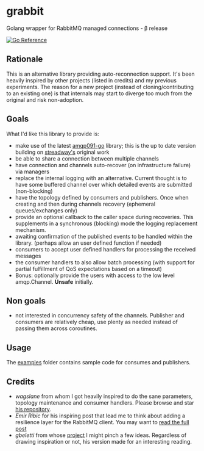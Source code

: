 # grabbit
Golang wrapper for RabbitMQ managed connections - &beta; release

[![Go Reference](https://pkg.go.dev/badge/github.com/LucaWolf/grabbit.svg)](https://pkg.go.dev/github.com/LucaWolf/grabbit)

## Rationale
This is an alternative library providing auto-reconnection support. It's been heavily inspired by other projects (listed in credits) and my previous experiments. The reason for a new
project (instead of cloning/contributing to an existing one) is that internals may start to 
diverge too much from the original and risk non-adoption.

## Goals
What I'd like this library to provide is:

  * make use of the latest [amqp091-go](https://github.com/rabbitmq/amqp091-go) library;
      this is the up to date version building on [streadway's](https://github.com/streadway/amqp) original work
  * be able to share a connection between multiple channels
  * have connection and channels auto-recover (on infrastructure failure) via managers
  * replace the internal logging with an alternative. Current thought is to have some
      buffered channel over which detailed events are submitted (non-blocking)
  * have the topology defined by consumers and publishers. Once when creating and then
      during channels recovery (ephemeral queues/exchanges only)
  * provide an optional callback to the caller space during recoveries. This supplements
     in a synchronous (blocking) mode the logging replacement mechanism.
  * awaiting confirmation of the published events to be handled within the library. 
      (perhaps allow an user defined function if needed)
  * consumers to accept user defined handlers for processing the received messages
  * the consumer handlers to also allow batch processing (with support for 
      partial fulfillment of QoS expectations based on a timeout)
  * Bonus: optionally provide the users with access to the low level amqp.Channel. **Unsafe**
      initially.

## Non goals

  * not interested in concurrency safety of the channels. Publisher and consumers are relatively cheap, use plenty as needed
    instead of passing them across coroutines.

## Usage
The [examples](https://github.com/LucaWolf/grabbit/blob/main/examples) folder contains sample code for consumes and publishers.

## Credits

  * _wagslane_ from whom I got heavily inspired to do the sane parameters, 
      topology maintenance and consumer handlers. Please browse and star [his repository](https://github.com/wagslane/go-rabbitmq).
  * _Emir Ribic_ for his inspiring post that lead me to think about adding a resilience layer 
      for the RabbitMQ client. You may want to [read the full post](https://www.ribice.ba/golang-rabbitmq-client/)
  * _gbeletti_ from whose [project](https://github.com/gbeletti/rabbitmq) I might pinch a few ideas. Regardless of drawing inspiration or not, his version made for an interesting reading.
